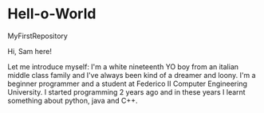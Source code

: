 # Hell-o-World
MyFirstRepository

Hi, Sam here!

Let me introduce myself: I'm a white nineteenth YO boy from an italian middle class family and I've always been kind of a dreamer and loony. I'm a beginner programmer and a student at Federico II Computer Engineering University. I started programming 2 years ago and in these  years I learnt something about python, java and C++.
